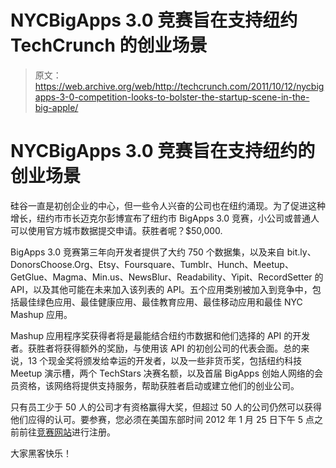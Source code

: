 # NYCBigApps 3.0 竞赛旨在支持纽约 TechCrunch 的创业场景

> 原文：<https://web.archive.org/web/http://techcrunch.com/2011/10/12/nycbigapps-3-0-competition-looks-to-bolster-the-startup-scene-in-the-big-apple/>

# NYCBigApps 3.0 竞赛旨在支持纽约的创业场景

硅谷一直是初创企业的中心，但一些令人兴奋的公司也在纽约涌现。为了促进这种增长，纽约市市长迈克尔彭博宣布了纽约市 BigApps 3.0 竞赛，小公司或普通人可以使用官方城市数据提交申请。获胜者呢？$50,000.

BigApps 3.0 竞赛第三年向开发者提供了大约 750 个数据集，以及来自 bit.ly、DonorsChoose.Org、Etsy、Foursquare、Tumblr、Hunch、Meetup、GetGlue、Magma、Min.us、NewsBlur、Readability、Yipit、RecordSetter 的 API，以及其他可能在未来加入该列表的 API。五个应用类别被加入到竞争中，包括最佳绿色应用、最佳健康应用、最佳教育应用、最佳移动应用和最佳 NYC Mashup 应用。

Mashup 应用程序奖获得者将是最能结合纽约市数据和他们选择的 API 的开发者。获胜者将获得额外的奖励，与使用该 API 的初创公司的代表会面。总的来说，13 个现金奖将颁发给幸运的开发者，以及一些非货币奖，包括纽约科技 Meetup 演示槽，两个 TechStars 决赛名额，以及首届 BigApps 创始人网络的会员资格，该网络将提供支持服务，帮助获胜者启动或建立他们的创业公司。

只有员工少于 50 人的公司才有资格赢得大奖，但超过 50 人的公司仍然可以获得他们应得的认可。要参赛，您必须在美国东部时间 2012 年 1 月 25 日下午 5 点之前前往[竞赛网站](https://web.archive.org/web/20230205010411/http://2011.nycbigapps.com/)进行注册。

大家黑客快乐！
